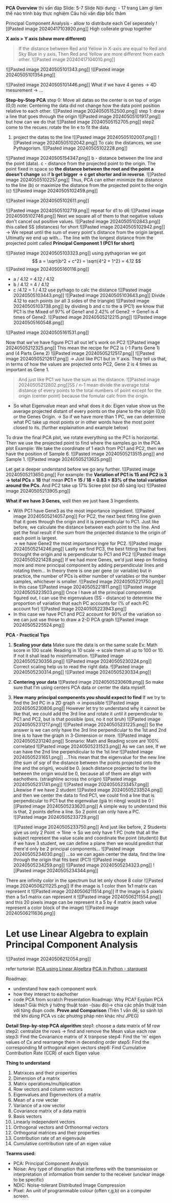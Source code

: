 **PCA Overview**
thi vấn đáp
Slide: 5-7 Slide
Nội dung:  - 17 trang
Làm gì 
làm thế nào
trình bày thực nghiệm
Câu hỏi vấn đáp
	bốc thăm
 
Principal Component Analysis - allow to distribute each Cel seperately
![[Pasted image 20240417103920.png]]
High collerate group together

**X axis > Y axis (show more different)** 
> If the distance between Red and Yellow in X-axis are equal to Red and Sky Blue in y axis. Then Red and Yellow are more different from each other.
![[Pasted image 20240417104010.png]]

![[Pasted image 20240505101343.png]]
![[Pasted image 20240505101354.png]]

![[Pasted image 20240505101446.png]]
What if we have 4 genes -> 4D mesurement -> ...

**Step-by-Step PCA**
step 0:  Move all datas so the center is on top of origin (0,0)
note: Centering the data did not change how the data point position relative to each other.
![[Pasted image 20240505152500.png]]
step 1: draw a line that goes through the origin
![[Pasted image 20240505101917.png]]
but how can we do that
![[Pasted image 20240505152705.png]]
step2 come to the recues: rotate the lin  e to fit the data
1) project the datas to the line
![[Pasted image 20240505102007.png]]
![[Pasted image 20240505102042.png]]
To calc the distances, we use Pythagorism.
![[Pasted image 20240505102228.png]]

![[Pasted image 20240505154347.png]]
b - distance between the line and the point (data).
c - distance from the projected point to the origin.
The point fixed in space so **the distance between the root and the point a doesn't change** so if **b get bigger -> c get shorter and in reverse**.
![[Pasted image 20240505102257.png]]
Thus, PCA can either minimize the distance to the line (b) or maximize the distance from the projected point to the origin (c)
![[Pasted image 20240505102459.png]]

![[Pasted image 20240505102611.png]]

![[Pasted image 20240505102719.png]]
repeat for d1 to d6 
![[Pasted image 20240505102746.png]]
Next we square all of them to that negative values don't cancel out positive values. 
![[Pasted image 20240505102843.png]]
this called SS (distances) for short
![[Pasted image 20240505102942.png]]
-> We repeat until the sum of every point's distance from the origin largest.  Ultimatly we end up with...
The line with the longest distance from the projected point called **Principal Component 1 (PC1 for short)**

![[Pasted image 20240505103323.png]]
using pythagorian we got 
$$
a = \sqrt{b^2 + c^2} = \sqrt{4^2 + 1^2} = 4.12
$$
![[Pasted image 20240505160116.png]]
+ a / 4.12 = 4.12 / 4.12
+ b / 4.12 = 4 / 4.12
+ c /4.12 = 1 / 4.12
use pythago to calc the distance
![[Pasted image 20240505103443.png]]
 ![[Pasted image 20240505103643.png]]
Divide 4.12 to each points (or all 3 sides of the triangle)
![[Pasted image 20240505103738.png]]
by dividing b and c to the a (PC1) we know that PC1 is the Mixed of 97% of Gene1 and 2.42% of Gene2 -> Gene1 is 4 times of Gene2. 
![[Pasted image 20240505212215.png]]
![[Pasted image 20240505160548.png]]

![[Pasted image 20240505161531.png]]

Now that we've have figure PC1 all out let's work on PC2
![[Pasted image 20240505212325.png]]
This mean the recipe for PC2 is (-1 Parts Gene 1) and (4 Parts Gene 2)
![[Pasted image 20240505212517.png]]
![[Pasted image 20240505212617.png]]
-> Just like PC1 but in Y axis. They tell us that, in terms of how the values are projected onto PC2, Gene 2 is 4 times as important as Gene 1.
> And just like PC1 we have the sum as the distance. 
	![[Pasted image 20240505212802.png]]SS / n-1 mean divide the average total distance of every points to the total numbers of point except for the origin (center point) because the fomular calc from the origin.
+ So what Eigenvalue mean and what does it do: Eigen value show us the average projected distant of every points on the plane to the origin (0,0) or the Genes Origin.
-> So if we have more than 1 PC, we can determine what PC take up most points or in other words have the most point closed to its. (further explaination and example below)


To draw the final PCA plot, we rotate everything so the PC1 is horizontal. Then we use the projected point to find where the samples go in the PCA plot
Example: We take the coordinate of 1 each from PC1 and PC2, then we have the position of Sample 6. 
![[Pasted image 20240505213515.png]]
and Sample 1.
![[Pasted image 20240505213625.png]]

Let get a deeper understand before we go any further.
![[Pasted image 20240505213650.png]]
For example: the **Variation of PC1 is 15 and PC2 is 3 -> total PCs = 18**
that mean **PC1 = 15 / 18 = 0.83  = 83% of the total variation around the PCs**. And PC2 take up 17% 
Scree plot (sơ đồ sàng lọc)
![[Pasted image 20240505213905.png]]

**What if we have 3 Genes**, well then we just have 3 Ingerdients. 
+ With PC1 have Gene3 as the most importance ingredient.
![[Pasted image 20240505214057.png]]
For PC2, the next best fitting line given that it goes through the origin and it is perpendicular to PC1. 
Just like before, we calculate the distance between each point to the line. And get the final result if the sum from the projected distance to the origin of each point is largest.  
-> we have Gene2 the most importance ingre for PC2.
![[Pasted image 20240505214246.png]]
Lastly we find PC3, the best fitting line that foes throught the origin and is perpendicular to PC1 and PC2
![[Pasted image 20240505221428.png]]
If we had more Genes, we'd just keep on finding more and more principal component by adding perpendicular lines and rotating them...
	In theory there is one per gene (or variable) but in practice, the number of PCs is either number of variables or the number samples, whichever is smaller.
![[Pasted image 20240505221750.png]]
In this case
![[Pasted image 20240505221811.png]]
![[Pasted image 20240505223503.png]]
Once I have all the principal components figured out, I can use the eigenvalues (SS - distance) to determine the proportion of variation  that each PC accounts for (% of each PC account for)
![[Pasted image 20240505223943.png]]
+ In this case we have PC1 and PC2 account for 90% of the variation so we can just use those to draw a 2-D PCA graph
![[Pasted image 20240505225524.png]]

**PCA - Practical Tips**
1) **Scaling your data**
	Make sure the data is on the same scale
	Ex: Math score in 100 scale. Reading in 10 scale -> scale them all up to 100 or 10. If not it shall lead to misinformation.
	![[Pasted image 20240505230356.png]]
	![[Pasted image 20240505230224.png]]
	Correct scaling help us to read the right data.
	![[Pasted image 20240505230314.png]]
	![[Pasted image 20240505230334.png]]

2) **Centering your data**
	![[Pasted image 20240505230609.png]]
	So make sure that I'm using centers PCA data or center the data myself. 

3) **How many principal components you should expect to find**
	If we try to find the 3rd PC in a 2D graph -> impossible
	![[Pasted image 20240505230806.png]]
	However let try to understand why it cannot be like that, we could add the 3rd line and rotate it until it perpendicular to PC1 and PC2, but is that possible (pss, no it not bruh) 
	![[Pasted image 20240505231217.png]]
	![[Pasted image 20240505231225.png]]
	So the answer is we can only have the 3rd line perpendicular to the 1st and 2nd line is to have the graph in 3-Dimension or more.
	![[Pasted image 20240505231240.png]]
Scenario: Math and Reading score are 100% correlated
	![[Pasted image 20240505231523.png]]
	As we can see, If we can have the 2nd line perpendicular to the 1st line
	![[Pasted image 20240505231651.png]]
	...This mean that the eigenvalue for the new line (the sum of sqr of the distance between the points projected onto the line and the origin), would be 0. (each distance projected to the line between the origin would be 0, because all of them are align with eachothers. (straighline across the origin)
	![[Pasted image 20240505231741.png]]
	![[Pasted image 20240505233457.png]]
	Likewise if we have 2 student
	![[Pasted image 20240505233524.png]]
	and then we center the data to find PC1, we could find a line that is perpendicular to PC1 but the eigenvalue (giá trị riêng) would be 0 
	![[Pasted image 20240505233620.png]]
	A simple way to understand this is that, 2 points define a line. So 2 point can only have a PC.  
	![[Pasted image 20240505233729.png]]
	 
	![[Pasted image 20240505233750.png]]
	And just like before, 2 Students give us only 2 Point -> 1line -> So we only have 1 PC
		(note that all the subject represent the value scale and coordinate the point (student))
	But if we have 3 student, we can define a plane then we would predict that there'd only be 2 principal components...
	![[Pasted image 20240505234030.png]]
	...so we can again center the data, find the line through the origin that fits best (PC1)
	![[Pasted image 20240505234259.png]]
	![[Pasted image 20240505234323.png]]
	![[Pasted image 20240505234344.png]]

There are infinity color in the spectrum but let only chose 8 color
![[Pasted image 20240506211225.png]]
If the image is 1 color then 1x1 matrix can represent it
![[Pasted image 20240506211514.png]]
If the image is 5 pixels then a 5x1 matrix can represent it
![[Pasted image 20240506211554.png]]
and this 20 pixels image can be represent it a 5 by 4 matrix (each value represent a color block of the image)
![[Pasted image 20240506211636.png]]
# Let use Linear Algebra to explain Principal Component Analysis 
![[Pasted image 20240506212054.png]]

refer turtorial:
[PCA using Linear Algelbra](https://youtu.be/ZtS6sQUAh0c?si=uL3vxaw2h9sB0V3x)
[PCA in Python - starquest](https://youtu.be/Lsue2gEM9D0?si=I6PmvlWgGuVGiD9U)


Roadmap:
+ understand how each component work
+ how they interact to eachother
+ code PCA from scratch
Presentation Roadmap:
	Why PCA?
	Explain PCA
		Ideas?
	Giải thích ý tưởng thuật toán -(sau đó)-> chia các phần thuật toán với từng đoạn code.
		**Prove and Comparison** (Trên 1 vấn đề, so sánh lợi thế khi dùng PCA vs các phương pháp nén khác như JPEG) 


**Detail Step-by-step PCA algorithm**
step1: choose a data matrix of M row
step2: centralize the rows -> find and remove the Mean value each row
step3: Find the Covariance matrix of X tranpose
step4: Find the 'm' eigen values of Cx and rearrange them in decending order
step5: Find the corresponding M orthogonal eigen vectors
step6: Find Cumulative Contribution Rate (CCR) of each Eigen value


**Thing to understand**
1) Matrixces and their properties
2) Dimension of a matrix
3) Matrix operations/multiplication
4) Row vectors and column vectors
5) Eigenvalues and Eigenvectors of a matrix
6) Mean of a row vecter
7) Variance of a row vector
8) Covariance matrix of a data matrix
9) Basis vectors
10) Linearly independent vectors
11) Orthogonal vectors and Orthonormal vectors
12) Orthogonal matrices and their properties 
13) Contribution rate of an eigenvaule
14) Cumulative contribution rate of an eigen value

**Tearms used:** 
+ PCA: Principal Component Analysis
+ Noise: Any type of disruption that interferes with the transmission or interpretation of information from sender to the receiver (unclear image to be specific)
+ NDIC: Noise-tolerant Distributed Image Compression
+ Pixel: An unit of programmable colour (often r,g,b) on a computer screen.

